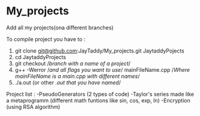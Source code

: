 # My_projects
Add all my projects(ona different branches)

To compile project you have to :
  1) git clone git@github.com:JayTaddy/My_projects.git JaytaddyPojects
  2) cd JaytaddyProjects
  3) git checkout /*branch with a name of a project*/
  4) g++ -Werror /*and all flags you want to use*/ mainFileName.cpp /*Where mainFileName is a main.cpp with different names*/
  5) ./a.out (or other *.out that you have named*/

Project list :
  -PseudoGenerators (2 types of code)
  -Taylor's series made like a metaprogramm (different math funtions like sin, cos, exp, ln)
  -Encryption (using RSA algorithm)
